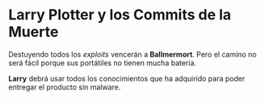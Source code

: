 # Larry Plotter y los Commits de la Muerte

Destuyendo todos los *exploits* vencerán a **Ballmermort**.
Pero el camino no será fácil porque sus portátiles no tienen mucha batería.

**Larry** debrá usar todos los conocimientos que ha adquirido para poder entregar el producto sin malware.